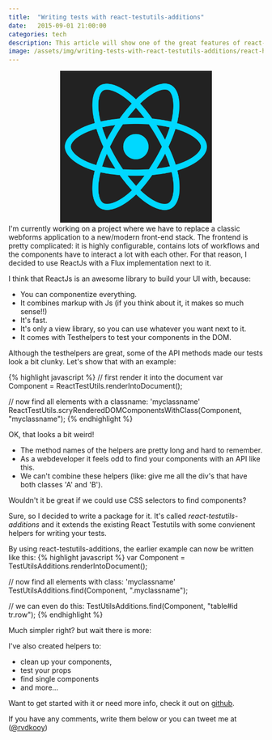 ```yaml
---
title:  "Writing tests with react-testutils-additions"
date:   2015-09-01 21:00:00
categories: tech
description: This article will show one of the great features of react-testutils-additions, finding your components with CSS selectors!
image: /assets/img/writing-tests-with-react-testutils-additions/react-header.png
---
```

<div style="text-align:center">
<img src="/assets/img/writing-tests-with-react-testutils-additions/react-header.jpg" alt="ReactJs" width="300px" >
</div>
I'm currently working on a project where we have to replace a classic webforms application to a new/modern front-end stack. 
The frontend is pretty complicated: it is highly configurable, contains lots of workflows and the components have to interact a lot with each other. For that reason, I decided to use ReactJs with a Flux implementation next to it.

I think that ReactJs is an awesome library to build your UI with, because:

- You can componentize everything.
- It combines markup with Js (if you think about it, it makes so much sense!!)
- It's fast.
- It's only a view library, so you can use whatever you want next to it.
- It comes with Testhelpers to test your components in the DOM.

Although the testhelpers are great, some of the API methods made our tests look a bit clunky. Let's show that with an example:

{% highlight javascript %}
// first render it into the document
var Component = ReactTestUtils.renderIntoDocument(<MyComponent />);

// now find all elements with a classname: 'myclassname'
ReactTestUtils.scryRenderedDOMComponentsWithClass(Component, "myclassname");
{% endhighlight %}

OK, that looks a bit weird!

- The method names of the helpers are pretty long and hard to remember.
- As a webdeveloper it feels odd to find your components with an API like this.
- We can't combine these helpers (like: give me all the div's that have both classes 'A' and 'B').

Wouldn't it be great if we could use CSS selectors to find components?

Sure, so I decided to write a package for it. It's called *react-testutils-additions* and it extends the existing React Testutils with some convienent helpers for writing your tests.

By using react-testutils-additions, the earlier example can now be written like this:
{% highlight javascript %}
var Component = TestUtilsAdditions.renderIntoDocument(<MyComponent />);

// now find all elements with class: 'myclassname'
TestUtilsAdditions.find(Component, ".myclassname");

// we can even do this:
TestUtilsAdditions.find(Component, "table#id tr.row");
{% endhighlight %}

Much simpler right? but wait there is more:

I've also created helpers to: 

- clean up your components,
- test your props
- find single components
- and more...

Want to get started with it or need more info, check it out on <a href="https://github.com/rvdkooy/react-testutils-additions" target="_blank">github</a>.

If you have any comments, write them below or you can tweet me at ([@rvdkooy](https://twitter.com/rvdkooy))